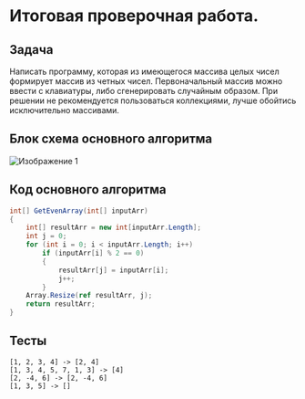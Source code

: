 # Итоговая проверочная работа.

## Задача
Написать программу, которая из имеющегося массива целых чисел формирует массив из четных чисел. Первоначальный массив можно ввести с клавиатуры, либо сгенерировать случайным образом. При решении не рекомендуется пользоваться коллекциями, лучше обойтись исключительно массивами.

## Блок схема основного алгоритма
![Изображение 1](diagram.png "Блок схема основного алгоритма")

## Код основного алгоритма
```C#
int[] GetEvenArray(int[] inputArr)
{
    int[] resultArr = new int[inputArr.Length];
    int j = 0;
    for (int i = 0; i < inputArr.Length; i++)
        if (inputArr[i] % 2 == 0)
        {
            resultArr[j] = inputArr[i];
            j++;
        }
    Array.Resize(ref resultArr, j);
    return resultArr;
}
```

## Тесты
```
[1, 2, 3, 4] -> [2, 4]
[1, 3, 4, 5, 7, 1, 3] -> [4]
[2, -4, 6] -> [2, -4, 6]
[1, 3, 5] -> []
```
